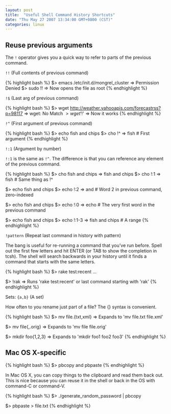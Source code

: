 ```yaml
---
layout: post
title:  "Useful Shell Command History Shortcuts"
date: "Thu May 27 2007 13:34:00 GMT+0800 (CST)"
categories: linux
---
```


Reuse previous arguments
-----

The `!` operator gives you a quick way to refer to parts of the previous command.

`!!` (Full contents of previous command)

{% highlight bash %}
$> emacs /etc/init.d/mongrel_cluster
=> Permission Denied
$> sudo !!
=> Now opens the file as root
{% endhighlight %}

`!$` (Last arg of previous command)

{% highlight bash %}
$> wget http://weather.yahooapis.com/forecastrss?p=98117
=> wget: No Match
$> wget '!$'
=> Now it works
{% endhighlight %}

`!^` (First argument of previous command)

{% highlight bash %}
$> echo fish and chips
$> cho !^
=> fish # First argument
{% endhighlight %}

`!:1` (Argument by number)

`!:1` is the same as `!^`. The difference is that you can reference any element of the previous command.

{% highlight bash %}
$> cho fish and chips
=> fish and chips
$> cho !:1
=> fish # Same thing as !^

$> echo fish and chips
$> echo !:2
=> and # Word 2 in previous command, zero-indexed

$> echo fish and chips
$> echo !:0
=> echo # The very first word in the previous command

$> echo fish and chips
$> echo !:1-3
=> fish and chips # A range
{% endhighlight %}

`!pattern` (Repeat last command in history with pattern)

The bang is useful for re-running a command that you’ve run before. Spell out the first few letters and hit ENTER (or TAB to show the completion in tcsh). The shell will search backwards in your history until it finds a command that starts with the same letters.


{% highlight bash %}
$> rake test:recent
...

$> !rak
=> Runs 'rake test:recent' or last command starting with 'rak'
{% endhighlight %}

Sets:
`{a,b}` (A set)

How often to you rename just part of a file? The {} syntax is convenient.

{% highlight bash %}
$> mv file.{txt,xml}
=> Expands to 'mv file.txt file.xml'

$> mv file{,.orig}
=> Expands to 'mv file file.orig'

$> mkdir foo{1,2,3}
=> Expands to 'mkdir foo1 foo2 foo3'
{% endhighlight %}

Mac OS X-specific
-----

{% highlight bash %}
$> pbcopy and pbpaste
{% endhighlight %}

In Mac OS X, you can copy things to the clipboard and read them back out. This is nice because you can reuse it in the shell or back in the OS with command-C or command-V.

{% highlight bash %}
$> ./generate_random_password | pbcopy

$> pbpaste > file.txt
{% endhighlight %}
